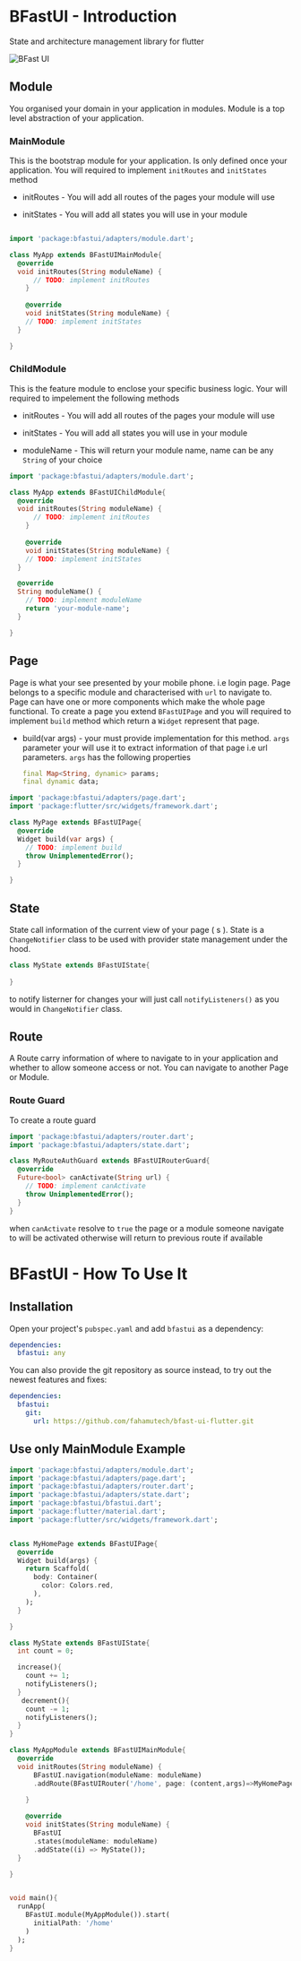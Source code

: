 # BFastUI - Introduction

State and architecture management library for flutter 

![BFast UI](bfastui.png)

## Module

You organised your domain in your application in modules. Module is a top level abstraction of your
application. 
    
### MainModule

This is the bootstrap module for your application. Is only defined once your application. You will required to implement `initRoutes` and `initStates` method

* initRoutes - You will add all routes of the pages your module will use

* initStates - You will add all states you will use in your module


```dart

import 'package:bfastui/adapters/module.dart';

class MyApp extends BFastUIMainModule{
  @override
  void initRoutes(String moduleName) {
      // TODO: implement initRoutes
    }
  
    @override
    void initStates(String moduleName) {
    // TODO: implement initStates
  }

}

```
    
### ChildModule

This is the feature module to enclose your specific business logic. Your will required to impelement the following methods

* initRoutes - You will add all routes of the pages your module will use

* initStates - You will add all states you will use in your module

* moduleName - This will return your module name, name can be any `String` of your choice


```dart
import 'package:bfastui/adapters/module.dart';

class MyApp extends BFastUIChildModule{
  @override
  void initRoutes(String moduleName) {
      // TODO: implement initRoutes
    }
  
    @override
    void initStates(String moduleName) {
    // TODO: implement initStates
  }

  @override
  String moduleName() {
    // TODO: implement moduleName
    return 'your-module-name';
  }

}
```


## Page

Page is what your see presented by your mobile phone. i.e  login page. Page belongs to a specific module and characterised with `url` to navigate to. Page can have one or more components which make the whole page functional. To create a page you extend `BFastUIPage` and you will required to implement `build` method which return a `Widget` represent that page.

* build(var args) - your must provide implementation for this method. `args` parameter your will use it to extract information of that page i.e url parameters. `args` has the following properties

    ```dart
    final Map<String, dynamic> params;
    final dynamic data;  
    ```


```dart
import 'package:bfastui/adapters/page.dart';
import 'package:flutter/src/widgets/framework.dart';

class MyPage extends BFastUIPage{
  @override
  Widget build(var args) {
    // TODO: implement build
    throw UnimplementedError();
  }

}
```

## State

State call information of the current view of your page ( s ). State is a `ChangeNotifier` class to be used with provider state management under the hood.

```dart
class MyState extends BFastUIState{
  
}
```

to notify listerner for changes your will just call `notifyListeners()` as you would in `ChangeNotifier` class.

## Route

A Route carry information of where to navigate to in your application and whether to allow someone access or not. You can navigate to another Page or Module. 



### Route Guard

To create a route guard

```dart
import 'package:bfastui/adapters/router.dart';
import 'package:bfastui/adapters/state.dart';

class MyRouteAuthGuard extends BFastUIRouterGuard{
  @override
  Future<bool> canActivate(String url) {
    // TODO: implement canActivate
    throw UnimplementedError();
  }
}
```

when `canActivate` resolve to `true` the page or a module someone navigate to will be activated otherwise will return to previous route if available


# BFastUI - How To Use It

## Installation

Open your project's `pubspec.yaml` and add `bfastui` as a dependency:

```yaml
dependencies:
  bfastui: any
```

You can also provide the git repository as source instead, to try out the newest features and fixes:

```yaml
dependencies:
  bfastui:
    git:
      url: https://github.com/fahamutech/bfast-ui-flutter.git
```

## Use only MainModule Example

```dart
import 'package:bfastui/adapters/module.dart';
import 'package:bfastui/adapters/page.dart';
import 'package:bfastui/adapters/router.dart';
import 'package:bfastui/adapters/state.dart';
import 'package:bfastui/bfastui.dart';
import 'package:flutter/material.dart';
import 'package:flutter/src/widgets/framework.dart';


class MyHomePage extends BFastUIPage{
  @override
  Widget build(args) {
    return Scaffold(
      body: Container(
        color: Colors.red,
      ),
    );
  }

}

class MyState extends BFastUIState{
  int count = 0;

  increase(){
    count += 1;
    notifyListeners();
  }
   decrement(){
    count -= 1;
    notifyListeners();
  }
}

class MyAppModule extends BFastUIMainModule{
  @override
  void initRoutes(String moduleName) {
      BFastUI.navigation(moduleName: moduleName)
      .addRoute(BFastUIRouter('/home', page: (content,args)=>MyHomePage()));

    }
  
    @override
    void initStates(String moduleName) {
      BFastUI
      .states(moduleName: moduleName)
      .addState((i) => MyState());
  }

}


void main(){
  runApp(
    BFastUI.module(MyAppModule()).start(
      initialPath: '/home'
    )
  );
}

```

